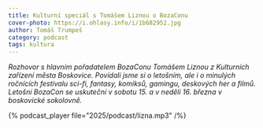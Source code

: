 ```yaml
---
title: Kulturní speciál s Tomášem Liznou o BozaConu
cover-photo: https://i.ohlasy.info/i/1b682952.jpg
author: Tomáš Trumpeš
category: podcast
tags: kultura
---
```


*Rozhovor s hlavním pořadatelem BozaConu Tomášem Liznou z Kulturních zařízení města Boskovice. Povídali jsme si o letošním, ale i o minulých ročnících festivalu sci-fi, fantasy, komiksů, gamingu, deskových her a filmů. Letošní BozaCon se uskuteční v sobotu 15. a v neděli 16. března v boskovické sokolovně.*

{% podcast_player file="2025/podcast/lizna.mp3" /%}